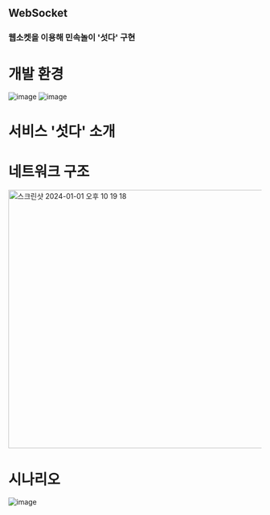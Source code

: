 ## WebSocket
### 웹소켓을 이용해 민속놀이 '섯다' 구현



# 개발 환경
![image](https://github.com/jjindol/WebSocket/assets/109019833/22053f06-bf5f-4d8a-becb-3d7637aea018)
![image](https://github.com/jjindol/WebSocket/assets/109019833/7b4f6a82-1fd0-4b57-933a-0187b84f2c3e)






# 서비스 '섯다' 소개



# 네트워크 구조
<img width="514" alt="스크린샷 2024-01-01 오후 10 19 18" src="https://github.com/jjindol/WebSocket/assets/109019833/e026dee4-d332-4bfa-ba84-c39200d99d55">




# 시나리오
![image](https://github.com/jjindol/WebSocket/assets/109019833/79bcc869-1e8f-4f6a-941f-ea4c526fb385)
